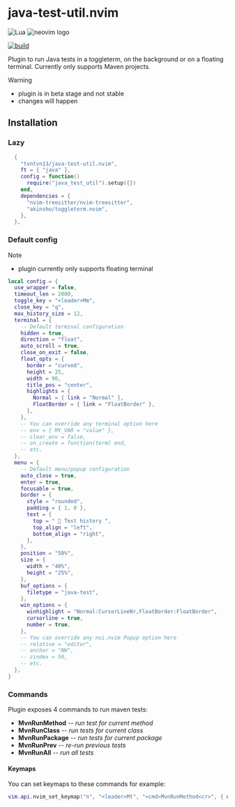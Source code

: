 # java-test-util.nvim

![Lua](https://img.shields.io/badge/lua-%232C2D72.svg?style=for-the-badge&logo=lua&logoColor=white)
<img src="https://img.shields.io/badge/NeoVim-%2357A143.svg?&style=for-the-badge&logo=neovim&logoColor=white" alt="neovim logo">

[![build](https://github.com/tvntvn13/java-test-util.nvim/actions/workflows/tests.yml/badge.svg)](https://github.com/tvntvn13/java-test-util.nvim/actions/workflows/tests.yml)

Plugin to run Java tests in a toggleterm, on the background or on a floating terminal.
Currently only supports Maven projects.

> [!WARNING]
>
> - plugin is in beta stage and not stable
> - changes will happen

## Installation

### Lazy

```lua
  {
    "tvntvn13/java-test-util.nvim",
    ft = { "java" },
    config = function()
      require("java_test_util").setup({})
    end,
    dependencies = {
      "nvim-treesitter/nvim-treesitter",
      "akinsho/toggleterm.nvim",
    },
  },
```

### Default config

> [!NOTE]
>
> - plugin currently only supports floating terminal

```lua
local config = {
  use_wrapper = false,
  timeout_len = 2000,
  toggle_key = "<leader>Mm",
  close_key = "q",
  max_history_size = 12,
  terminal = {
    -- Default terminal configuration
    hidden = true,
    direction = "float",
    auto_scroll = true,
    close_on_exit = false,
    float_opts = {
      border = "curved",
      height = 25,
      width = 90,
      title_pos = "center",
      highlights = {
        Normal = { link = "Normal" },
        FloatBorder = { link = "FloatBorder" },
      },
    },
    -- You can override any terminal option here
    -- env = { MY_VAR = "value" },
    -- clear_env = false,
    -- on_create = function(term) end,
    -- etc.
  },
  menu = {
    -- Default menu/popup configuration
    auto_close = true,
    enter = true,
    focusable = true,
    border = {
      style = "rounded",
      padding = { 1, 0 },
      text = {
        top = " 󰂓 Test history ",
        top_align = "left",
        bottom_align = "right",
      },
    },
    position = "50%",
    size = {
      width = "40%",
      height = "25%",
    },
    buf_options = {
      filetype = "java-test",
    },
    win_options = {
      winhighlight = "Normal:CursorLineNr,FloatBorder:FloatBorder",
      cursorline = true,
      number = true,
    },
    -- You can override any nui.nvim Popup option here
    -- relative = "editor",
    -- anchor = "NW",
    -- zindex = 50,
    -- etc.
  },
}
```

### Commands

Plugin exposes 4 commands to run maven tests:

- **MvnRunMethod** -- _run test for current method_
- **MvnRunClass** -- _run tests for current class_
- **MvnRunPackage** -- _run tests for current package_
- **MvnRunPrev** -- _re-run previous tests_
- **MvnRunAll** -- _run all tests_

#### Keymaps

You can set keymaps to these commands for example:

```lua
vim.api.nvim_set_keymap("n", "<leader>Mt", "<cmd>MvnRunMethod<cr>", { desc = "Run tests for current method", noremap = true, silent = true})
```
